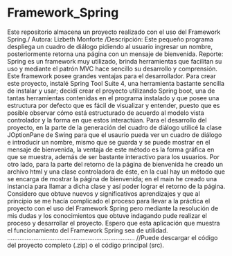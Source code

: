# Framework_Spring
Este repositorio almacena un proyecto realizado con el uso del Framework Spring./
Autora: Lizbeth Monforte
/Descripción: Este pequeño programa  despliega un cuadro de diálogo pidiendo al usuario ingresar un nombre, posteriormente
retorna una página con un mensaje de bienvenida. 
Reporte: Spring es un framework muy utilizado, brinda herramientas que facilitan su uso y mediante el  patrón
MVC  hace sencillo su desarrollo y comprensión. Este framework posee grandes ventajas para el desarrollador.
Para crear este proyecto, instalé Spring Tool Suite 4, una herramienta bastante sencilla de instalar y usar; decidí crear el proyecto utilizando Spring boot, 
una de tantas herramientas contenidas en el programa instalado y que posee una estructura por defecto que es fácil de visualizar y entender, puesto que
es posible observar cómo está estructurado de acuerdo al modelo vista controlador y la forma en que estos interactúan. Para el desarrollo del proyecto, 
en la parte de la generación del cuadro de diálogo utilicé la clase JOptionPane de Swing para que el usaurio pueda ver un cuadro de diálogo e introducir un 
nombre, mismo que se guarda y se puede mostrar en el mensaje de bienvenida, la ventaja de este método es la forma gráfica en que se muestra, además de ser 
bastante interactivo para los usuarios. Por otro lado, para la parte del retorno de la página de bienvenida he creado un archivo html y una clase controladora 
de éste, en la cual hay un método que se encarga de mostrar la página de bienvenida; en el main he creado una instancia para llamar a dicha clase y así poder 
lograr el retorno de la página. 
Considero que obtuve nuevos y significativos aprendizajes y que al principio se me hacía complicado el proceso para llevar a la práctica 
el proyecto con el uso del Framework Spring pero mediante la resolución de mis dudas y los conocimientos que obtuve indagando pude realizar el
proceso y desarrollar el proyecto. Espero que esta aplicación que muestra el funcionamiento del Framework Spring sea de utilidad. 
.........................................................................
//Puede descargar el código del proyecto completo (.zip) o el código principal (src).

